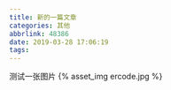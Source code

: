 ```yaml
---
title: 新的一篇文章
categories: 其他
abbrlink: 48386
date: 2019-03-28 17:06:19
tags:
---
```

测试一张图片
[](新的一篇文章/ercode.jpg)
{% asset_img ercode.jpg %}
